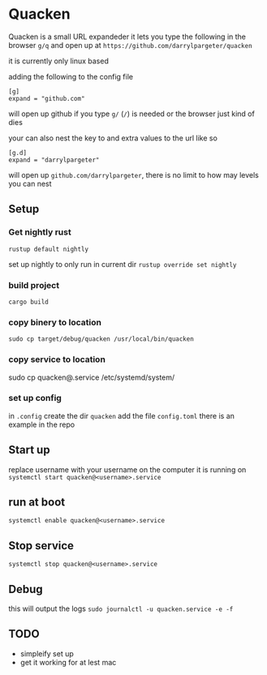 # Quacken

Quacken is a small URL expandeder it lets you type the following in the browser
`g/q` and open up at `https://github.com/darrylpargeter/quacken`

it is currently only linux based

adding the following to the config file
```
[g]
expand = "github.com"
```
will open up github if you type `g/` (`/`) is needed or the browser just kind of dies

your can also nest the key to and extra values to the url like so
```
[g.d]
expand = "darrylpargeter" 
```

will open up `github.com/darrylpargeter`, there is no limit to how may levels you can nest

## Setup

### Get nightly rust
`rustup default nightly`

set up nightly to only run in current dir
`rustup override set nightly`

### build project
`cargo build`

### copy binery to location
`sudo cp target/debug/quacken /usr/local/bin/quacken`

### copy service to location
sudo cp quacken@.service /etc/systemd/system/

### set up config
in `.config` create the dir `quacken`
add the file `config.toml` there is an example in the repo

## Start up
replace username with your username on the computer it is running on
`systemctl start quacken@<username>.service`

## run at boot
`systemctl enable quacken@<username>.service`

## Stop service
`systemctl stop quacken@<username>.service`

## Debug
this will output the logs
`sudo journalctl -u quacken.service -e -f`

## TODO
- simpleify set up
- get it working for at lest mac
